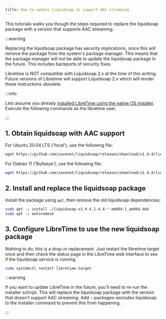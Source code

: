 ```yaml
---
title: How to update liquidsoap to support AAC streaming
---
```


This tutorials walks you though the steps required to replace the liquidsoap package with a version that supports AAC streaming.

:::warning

Replacing the liquidsoap package has security implications, since this will remove the package from the system's package manager. This means that the package manager will not be able to update the liquidsoap package in the future. This includes backports of security fixes.

Libretime is NOT compatible with Liquidsoap 2.x at the time of this writing. Future versions of Libretime will support Liquidsoap 2.x which will render these instructions obsolete.

:::info

Lets assume you already [installed LibreTime using the native OS installer](../install/install-using-the-installer/). Execute the following commands as the libretime user.

:::

## 1. Obtain liquidsoap with AAC support

For Ubuntu 20.04 LTS ('focal'), use the following file:

```bash
wget https://github.com/savonet/liquidsoap/releases/download/v1.4.4/liquidsoap-v1.4.4_1.4.4-ubuntu-focal-amd64-1_amd64.deb
```

For Debian 11 ('Bullseye'), use the following file:

```bash
wget https://github.com/savonet/liquidsoap/releases/download/v1.4.4/liquidsoap-v1.4.4_1.4.4-debian-stable-amd64-1_amd64.deb
```

## 2. Install and replace the liquidsoap package

Install the package using `apt`, then remove the old liquidsoap dependencies:

```bash
sudo apt -y install ./liquidsoap-v1.4.4_1.4.4-*-amd64-1_amd64.deb
sudo apt -y autoremove
```

## 3. Configure LibreTime to use the new liquidsoap package

Nothing to do, this is a drop-in replacement. Just restart the libretime target once and then check the status page in the LibreTime web interface to see if the liquidsoap service is running.

```bash
sudo systemctl restart libretime.target
```

:::warning

If you want to update LibreTime in the future, you'll need to re-run the installer schript. This will replace the liquidsoap package with the version that doesn't support AAC streaming. Add --packages-excludes liquidsoap to the installer command to prevent this from happening.

:::
